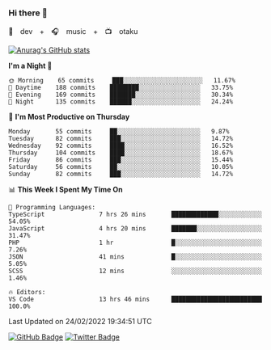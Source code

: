 ### Hi there 👋

🚀　dev　+　🎧　music　+　📺　otaku


[![Anurag's GitHub stats](https://github-readme-stats.vercel.app/api?username=koheitasaka&count_private=true&show_icons=true&theme=monokai)](https://github.com/koheitasaka/github-readme-stats)

<!--START_SECTION:waka-->
**I'm a Night 🦉** 

```text
🌞 Morning    65 commits     ███░░░░░░░░░░░░░░░░░░░░░░   11.67% 
🌆 Daytime    188 commits    ████████░░░░░░░░░░░░░░░░░   33.75% 
🌃 Evening    169 commits    ███████░░░░░░░░░░░░░░░░░░   30.34% 
🌙 Night      135 commits    ██████░░░░░░░░░░░░░░░░░░░   24.24%

```
📅 **I'm Most Productive on Thursday** 

```text
Monday       55 commits     ██░░░░░░░░░░░░░░░░░░░░░░░   9.87% 
Tuesday      82 commits     ███░░░░░░░░░░░░░░░░░░░░░░   14.72% 
Wednesday    92 commits     ████░░░░░░░░░░░░░░░░░░░░░   16.52% 
Thursday     104 commits    ████░░░░░░░░░░░░░░░░░░░░░   18.67% 
Friday       86 commits     ███░░░░░░░░░░░░░░░░░░░░░░   15.44% 
Saturday     56 commits     ██░░░░░░░░░░░░░░░░░░░░░░░   10.05% 
Sunday       82 commits     ███░░░░░░░░░░░░░░░░░░░░░░   14.72%

```


📊 **This Week I Spent My Time On** 

```text
💬 Programming Languages: 
TypeScript               7 hrs 26 mins       █████████████░░░░░░░░░░░░   54.05% 
JavaScript               4 hrs 20 mins       ███████░░░░░░░░░░░░░░░░░░   31.47% 
PHP                      1 hr                █░░░░░░░░░░░░░░░░░░░░░░░░   7.26% 
JSON                     41 mins             █░░░░░░░░░░░░░░░░░░░░░░░░   5.05% 
SCSS                     12 mins             ░░░░░░░░░░░░░░░░░░░░░░░░░   1.46%

🔥 Editors: 
VS Code                  13 hrs 46 mins      █████████████████████████   100.0%

```


 Last Updated on 24/02/2022 19:34:51 UTC
<!--END_SECTION:waka-->

[![GitHub Badge](https://img.shields.io/badge/GitHub-100000?style=for-the-badge&logo=github&logoColor=white)](https://github.com/koheitasaka)
[![Twitter Badge](https://img.shields.io/badge/Twitter-1DA1F2?style=for-the-badge&logo=twitter&logoColor=white)](https://twitter.com/sleep_asleep_)

